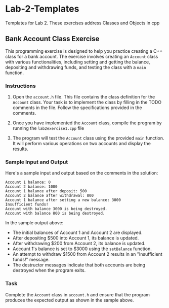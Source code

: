 # Lab-2-Templates
Templates for Lab 2. These exercises address Classes and Objects in cpp

## Bank Account Class Exercise

This programming exercise is designed to help you practice creating a C++ class for a bank account. The exercise involves creating an `Account` class with various functionalities, including setting and getting the balance, depositing and withdrawing funds, and testing the class with a `main` function.

### Instructions

1. Open the `account.h` file. This file contains the class definition for the `Account` class. Your task is to implement the class by filling in the TODO comments in the file. Follow the specifications provided in the comments.

2. Once you have implemented the `Account` class, compile the program by running the `lab2exercise1.cpp` file 

3. The program will test the `Account` class using the provided `main` function. It will perform various operations on two accounts and display the results.

### Sample Input and Output

Here's a sample input and output based on the comments in the solution:

```plaintext
Account 1 balance: 0
Account 2 balance: 1000
Account 1 balance after deposit: 500
Account 2 balance after withdrawal: 800
Account 1 balance after setting a new balance: 3000
Insufficient funds!
Account with balance 3000 is being destroyed.
Account with balance 800 is being destroyed.
```

In the sample output above:

- The initial balances of Account 1 and Account 2 are displayed.
- After depositing $500 into Account 1, its balance is updated.
- After withdrawing $200 from Account 2, its balance is updated.
- Account 1's balance is set to $3000 using the `setBalance` function.
- An attempt to withdraw $1500 from Account 2 results in an "Insufficient funds!" message.
- The destructor messages indicate that both accounts are being destroyed when the program exits.

### Task

Complete the `Account` class in `account.h` and ensure that the program produces the expected output as shown in the sample above.
